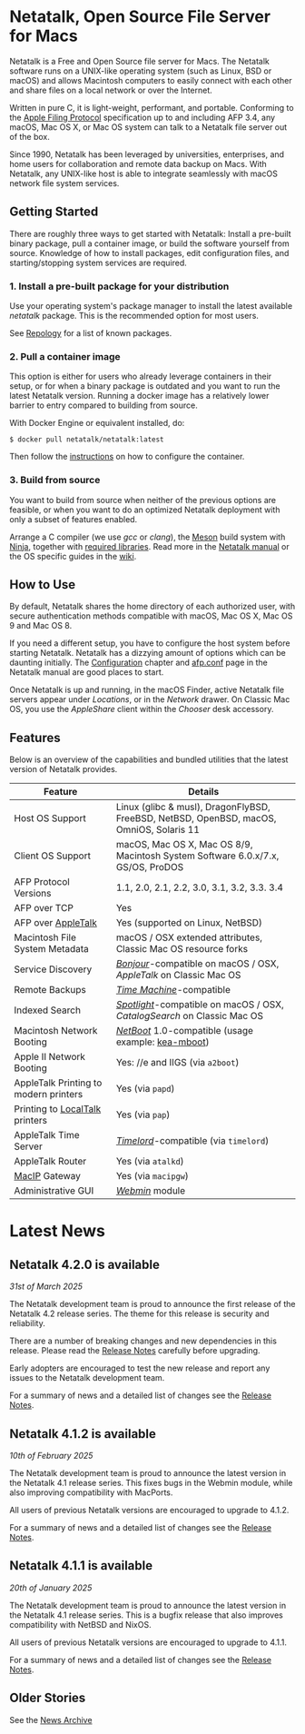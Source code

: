# Netatalk, Open Source File Server for Macs

Netatalk is a Free and Open Source file server for Macs. The Netatalk
software runs on a UNIX-like operating system (such as Linux, BSD or
macOS) and allows Macintosh computers to easily connect with each other
and share files on a local network or over the Internet.

Written in pure C, it is light-weight, performant, and portable.
Conforming to the [Apple Filing
Protocol](https://developer.apple.com/library/archive/documentation/Networking/Conceptual/AFP/Introduction/Introduction.html#//apple_ref/doc/uid/TP40000854-CH1-SW1)
specification up to and including AFP 3.4, any macOS, Mac OS X, or Mac
OS system can talk to a Netatalk file server out of the box.

Since 1990, Netatalk has been leveraged by universities, enterprises,
and home users for collaboration and remote data backup on Macs. With
Netatalk, any UNIX-like host is able to integrate seamlessly with macOS
network file system services.

## Getting Started

There are roughly three ways to get started with Netatalk: Install a
pre-built binary package, pull a container image, or build the software
yourself from source. Knowledge of how to install packages, edit
configuration files, and starting/stopping system services are required.

### 1. Install a pre-built package for your distribution

Use your operating system's package manager to install the latest
available *netatalk* package. This is the recommended option for most
users.

See [Repology](https://repology.org/project/netatalk/packages)
for a list of known packages.

### 2. Pull a container image

This option is either for users who already leverage containers in their
setup, or for when a binary package is outdated and you want to run the
latest Netatalk version. Running a docker image has a relatively lower
barrier to entry compared to building from source.

With Docker Engine or equivalent installed, do:

    $ docker pull netatalk/netatalk:latest

Then follow the
[instructions](https://hub.docker.com/r/netatalk/netatalk) on how to
configure the container.

### 3. Build from source

You want to build from source when neither of the previous options are
feasible, or when you want to do an optimized Netatalk deployment with
only a subset of features enabled.

Arrange a C compiler (we use *gcc* or *clang*), the
[Meson](https://mesonbuild.com/) build system with
[Ninja](https://ninja-build.org/), together with [required
libraries](https://netatalk.io/install).
Read more in the [Netatalk manual](stable/htmldocs/installation) or the
OS specific guides in the [wiki](docs).

## How to Use

By default, Netatalk shares the home directory of each authorized user,
with secure authentication methods compatible with macOS, Mac OS X, Mac
OS 9 and Mac OS 8.

If you need a different setup, you have to configure the host system
before starting Netatalk. Netatalk has a dizzying amount of options
which can be daunting initially. The
[Configuration](stable/htmldocs/configuration) chapter and
[afp.conf](https://netatalk.io/stable/htmldocs/afp.conf.5) page in the
Netatalk manual are good places to start.

Once Netatalk is up and running, in the macOS Finder, active Netatalk
file servers appear under *Locations*, or in the *Network* drawer. On
Classic Mac OS, you use the *AppleShare* client within the *Chooser*
desk accessory.

## Features

Below is an overview of the capabilities and bundled utilities that the
latest version of Netatalk provides.

| Feature | Details |
|----|----|
| Host OS Support | Linux (glibc & musl), DragonFlyBSD, FreeBSD, NetBSD, OpenBSD, macOS, OmniOS, Solaris 11 |
| Client OS Support | macOS, Mac OS X, Mac OS 8/9, Macintosh System Software 6.0.x/7.x, GS/OS, ProDOS |
| AFP Protocol Versions | 1.1, 2.0, 2.1, 2.2, 3.0, 3.1, 3.2, 3.3. 3.4 |
| AFP over TCP | Yes |
| AFP over [AppleTalk](https://en.wikipedia.org/wiki/AppleTalk) | Yes (supported on Linux, NetBSD) |
| Macintosh File System Metadata | macOS / OSX extended attributes, Classic Mac OS resource forks |
| Service Discovery | *[Bonjour](https://en.wikipedia.org/wiki/Bonjour_(software))*-compatible on macOS / OSX, *AppleTalk* on Classic Mac OS |
| Remote Backups | *[Time Machine](https://en.wikipedia.org/wiki/Time_Machine_(macOS))*-compatible |
| Indexed Search | *[Spotlight](https://en.wikipedia.org/wiki/Spotlight_(Apple))*-compatible on macOS / OSX, *CatalogSearch* on Classic Mac OS |
| Macintosh Network Booting | *[NetBoot](https://en.wikipedia.org/wiki/NetBoot)* 1.0-compatible (usage example: [kea-mboot](https://github.com/saybur/kea-mboot)) |
| Apple II Network Booting | Yes: //e and IIGS (via `a2boot`) |
| AppleTalk Printing to modern printers | Yes (via `papd`) |
| Printing to [LocalTalk](https://en.wikipedia.org/wiki/LocalTalk) printers | Yes (via `pap`) |
| AppleTalk Time Server | *[Timelord](https://web.archive.org/web/20010303220117/http://www.cs.mu.oz.au/appletalk/readmes/TMLD.README.html)*-compatible (via `timelord`) |
| AppleTalk Router | Yes (via `atalkd`) |
| [MacIP](https://en.wikipedia.org/wiki/MacIP) Gateway | Yes (via `macipgw`) |
| Administrative GUI | *[Webmin](https://webmin.com/)* module |

# Latest News

## Netatalk 4.2.0 is available

*31st of March 2025*

The Netatalk development team is proud to announce the first release of
the Netatalk 4.2 release series. The theme for this release is
security and reliability.

There are a number of breaking changes and new dependencies in this release.
Please read the [Release Notes](/4.2/ReleaseNotes4.2.0.html) carefully
before upgrading.

Early adopters are encouraged to test the new release and report any
issues to the Netatalk development team.

For a summary of news and a detailed list of changes see the [Release
Notes](/4.2/ReleaseNotes4.2.0.html).

## Netatalk 4.1.2 is available

*10th of February 2025*

The Netatalk development team is proud to announce the latest version in
the Netatalk 4.1 release series. This fixes bugs in the Webmin module,
while also improving compatibility with MacPorts.

All users of previous Netatalk versions are encouraged to upgrade to
4.1.2.

For a summary of news and a detailed list of changes see the [Release
Notes](/4.1/ReleaseNotes4.1.2.html).

## Netatalk 4.1.1 is available

*20th of January 2025*

The Netatalk development team is proud to announce the latest version in
the Netatalk 4.1 release series. This is a bugfix release that also
improves compatibility with NetBSD and NixOS.

All users of previous Netatalk versions are encouraged to upgrade to
4.1.1.

For a summary of news and a detailed list of changes see the [Release
Notes](/4.1/ReleaseNotes4.1.1.html).

## Older Stories

See the [News Archive](/archive.html)
